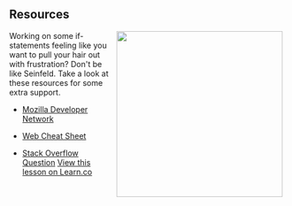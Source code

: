## Resources

<img src="https://s3.amazonaws.com/after-school-assets/hair-pulling.gif" hspace="10" align="right" width="300">

Working on some if-statements feeling like you want to pull your hair out with frustration? Don't be like Seinfeld. Take a look at these resources for some extra support.

+ [Mozilla Developer Network](https://developer.mozilla.org/en-US/docs/Web/JavaScript/Reference/Statements/if...else)

 + [Web Cheat Sheet](http://webcheatsheet.com/javascript/if_else_switch.php)

 + [Stack Overflow Question](http://stackoverflow.com/questions/4005614/elseif-syntax-in-javascript)
<a href='https://learn.co/lessons/hs-intro-web-design-conditionals-resources' data-visibility='hidden'>View this lesson on Learn.co</a>

